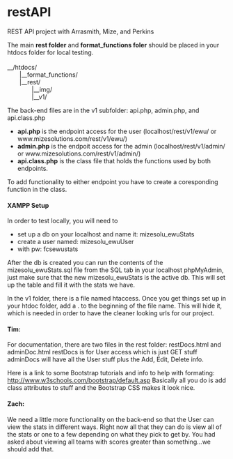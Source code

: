 # restAPI
REST API project with Arrasmith, Mize, and Perkins

The main <b>rest folder</b> and <b>format_functions foler</b> should be placed in your htdocs folder for local testing.<br><br>
__/htdocs/<br>
&emsp;&emsp;|__format_functions/<br>
&emsp;&emsp;|__rest/<br>
&emsp;&emsp;&emsp;&emsp;|__img/<br>
&emsp;&emsp;&emsp;&emsp;|__v1/<br>

The back-end files are in the v1 subfolder: api.php, admin.php, and api.class.php
<ul><li><b>api.php</b> is the endpoint access for the user (localhost/rest/v1/ewu/  or www.mizesolutions.com/rest/v1/ewu/)</li>
<li><b>admin.php</b> is the endpoit access for the admin (localhost/rest/v1/admin/  or www.mizesolutions.com/rest/v1/admin/)</li>
<li><b>api.class.php</b> is the class file that holds the functions used by both endpoints.</li></ul>

To add functionality to either endpoint you have to create a coresponding function in the class.

<h4><b>XAMPP Setup</b></h4>
In order to test locally, you will need to
<ul><li>set up a db on your localhost and name it: mizesolu_ewuStats </li>
<li>create a user named: mizesolu_ewuUser </li>
<li>with pw: fcsewustats </li></ul>

After the db is created you can run the contents of the mizesolu_ewuStats.sql file from the SQL tab in your localhost phpMyAdmin, just make sure that the new mizesolu_ewuStats is the active db. This will set up the table and fill it with the stats we have.

In the v1 folder, there is a file named htaccess. Once you get things set up in your htdoc folder, add a  .  to the beginning of the file name. This will hide it, which is needed in order to have the cleaner looking urls for our project.

<h4><b>Tim:</b></h4>
For documentation, there are two files in the rest folder: restDocs.html and adminDoc.html
restDocs is for User access which is just GET stuff
adminDocs will have all the User stuff plus the Add, Edit, Delete info.

Here is a link to some Bootstrap tutorials and info to help with formating: http://www.w3schools.com/bootstrap/default.asp
Basically all you do is add class attributes to stuff and the Bootstrap CSS makes it look nice.

<h4><b>Zach:</b></h4>
We need a little more functionality on the back-end so that the User can view the stats in different ways.
Right now all that they can do is view all of the stats or one to a few depending on what they pick to get by.
You had asked about viewing all teams with scores greater than something...we should add that.



